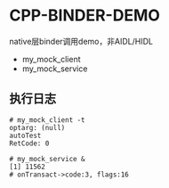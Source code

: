 # CPP-BINDER-DEMO
native层binder调用demo，非AIDL/HIDL

- my_mock_client
- my_mock_service

## 执行日志
```
# my_mock_client -t                                                                                                                                                                       
optarg: (null) 
autoTest 
RetCode: 0 

# my_mock_service &
[1] 11562
# onTransact->code:3, flags:16 
```

